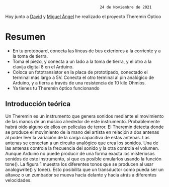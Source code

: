 
                                              24 de Noviembre de 2021
                                              
Hoy junto a [David](https://github.com/DavidMenCam) y [Miguel Ángel](https://github.com/miguelamgel1107) he realizado el proyecto Theremin Óptico                                              
# Resumen

- En tu protoboard, conecta las líneas de bus exteriores a la corriente y a la toma de tierra.
- Toma el piezo, y conecta a un lado a la toma de tierra, y el otro a la clavija digital 8 en el Arduino.
- Coloca un fototransistor en la placa de prototipado, conectado el terminal más largo a 5V. Conecta el otro terminal al pin analógico de Arduino, y a tierra a través de una resistencia de 10 kilo Ohmios.
- Ya tienes tu Theremin óptico funcionando

## Introducción teórica
Un Theremin es un instrumento que genera sonidos mediante el movimiento de las manos de un músico alrededor de este instrumento. Probablemente habrá oído alguno de ellos en películas de terror. El Theremin detecta donde se produce el movimiento de la mano del artista en relación a dos antenas al poder leer la variación de la carga capacitiva de estas antenas. Las antenas se conectan a un circuito analógico que crea los sonidos. Una de las antenas controla la frecuencia del sonido y la otra controla el volumen. Aunque Arduino no puede producir de una forma exacta los misteriosos sonidos de este instrumento, si que es posible emularlos usando la función tone(). La figura 1 muestra los diferentes tonos que se producen al usar analogwrite() y tone(). Esto posibilita que un transductor como pueda ser un altavoz o un zumbador se mueva hacia delante y hacia atrás a diferentes velocidades.

